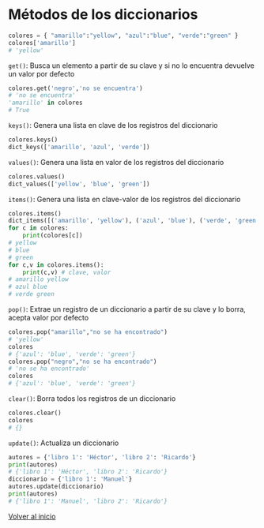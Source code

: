 # Métodos de los diccionarios

```python
colores = { "amarillo":"yellow", "azul":"blue", "verde":"green" }
colores['amarillo']
# 'yellow'
```

`get()`: Busca un elemento a partir de su clave y si no lo encuentra devuelve un valor por defecto

```python
colores.get('negro','no se encuentra')
# 'no se encuentra'
'amarillo' in colores
# True
```

`keys()`: Genera una lista en clave de los registros del diccionario

```python
colores.keys()
dict_keys(['amarillo', 'azul', 'verde'])
```

`values()`: Genera una lista en valor de los registros del diccionario

```python
colores.values()
dict_values(['yellow', 'blue', 'green'])
```

`items()`: Genera una lista en clave-valor de los registros del diccionario

```python
colores.items()
dict_items([('amarillo', 'yellow'), ('azul', 'blue'), ('verde', 'green')])
for c in colores:
    print(colores[c])
# yellow
# blue
# green
for c,v in colores.items():
    print(c,v) # clave, valor
# amarillo yellow
# azul blue
# verde green
```

`pop()`: Extrae un registro de un diccionario a partir de su clave y lo borra, acepta valor por defecto

```python
colores.pop("amarillo","no se ha encontrado")
# 'yellow'
colores
# {'azul': 'blue', 'verde': 'green'}
colores.pop("negro","no se ha encontrado")
# 'no se ha encontrado'
colores
# {'azul': 'blue', 'verde': 'green'}
```

`clear()`: Borra todos los registros de un diccionario

```python
colores.clear()
colores
# {}
```

`update()`: Actualiza un diccionario

```python
autores = {'libro 1': 'Héctor', 'libro 2': 'Ricardo'}
print(autores)
# {'libro 1': 'Héctor', 'libro 2': 'Ricardo'}
diccionario = {'libro 1': 'Manuel'}
autores.update(diccionario)
print(autores)
# {'libro 1': 'Manuel', 'libro 2': 'Ricardo'}
```

[Volver al inicio](#-métodos-de-las-diccionarios)